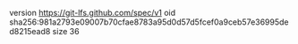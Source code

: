 version https://git-lfs.github.com/spec/v1
oid sha256:981a2793e09007b70cfae8783a95d0d57d5fcef0a9ceb57e36995ded8215ead8
size 36

